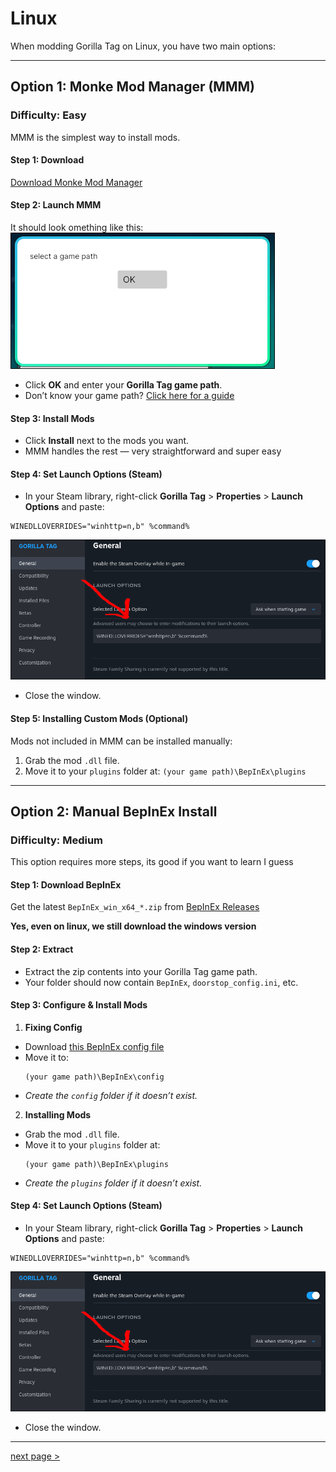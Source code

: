# Linux

When modding Gorilla Tag on Linux, you have two main options:

---

## Option 1: Monke Mod Manager (MMM)
### Difficulty: Easy

MMM is the simplest way to install mods.

#### Step 1: Download
[Download Monke Mod Manager](https://github.com/arielthemonke/MonkeModManager/releases/latest/download/MonkeModManager.Linux)

#### Step 2: Launch MMM
It should look omething like this:  
![Game path selection](images/game-path-select.png)

- Click **OK** and enter your **Gorilla Tag game path**.  
- Don’t know your game path? [Click here for a guide](game-path.md)

#### Step 3: Install Mods
- Click **Install** next to the mods you want.  
- MMM handles the rest — very straightforward and super easy

#### Step 4: Set Launch Options (Steam)
- In your Steam library, right-click **Gorilla Tag** > **Properties** > **Launch Options** and paste:
```
WINEDLLOVERRIDES="winhttp=n,b" %command%
```
![image thing for launch options](images/LaunchOptions.png)
- Close the window.

#### Step 5: Installing Custom Mods (Optional)
Mods not included in MMM can be installed manually:

1. Grab the mod `.dll` file.  
2. Move it to your `plugins` folder at: `(your game path)\BepInEx\plugins`

---

## Option 2: Manual BepInEx Install
### Difficulty: Medium

This option requires more steps, its good if you want to learn I guess

#### Step 1: Download BepInEx
Get the latest `BepInEx_win_x64_*.zip` from [BepInEx Releases](https://github.com/BepInEx/BepInEx/releases/latest)

**Yes, even on linux, we still download the windows version**


#### Step 2: Extract
- Extract the zip contents into your Gorilla Tag game path.  
- Your folder should now contain `BepInEx`, `doorstop_config.ini`, etc.

#### Step 3: Configure & Install Mods
1. **Fixing Config**  
- Download [this BepInEx config file](https://github.com/The-Graze/MonkeModInfo/blob/master/BepInEx.cfg)  
- Move it to:  
  ```
  (your game path)\BepInEx\config
  ```
- *Create the `config` folder if it doesn’t exist.*

2. **Installing Mods**  
- Grab the mod `.dll` file.  
- Move it to your `plugins` folder at:  
  ```
  (your game path)\BepInEx\plugins
  ```
- *Create the `plugins` folder if it doesn’t exist.*

#### Step 4: Set Launch Options (Steam)
- In your Steam library, right-click **Gorilla Tag** > **Properties** > **Launch Options** and paste:
```
WINEDLLOVERRIDES="winhttp=n,b" %command%
```
![image thing for launch options](images/LaunchOptions.png)
- Close the window.

---

[next page >](the-end.md)
